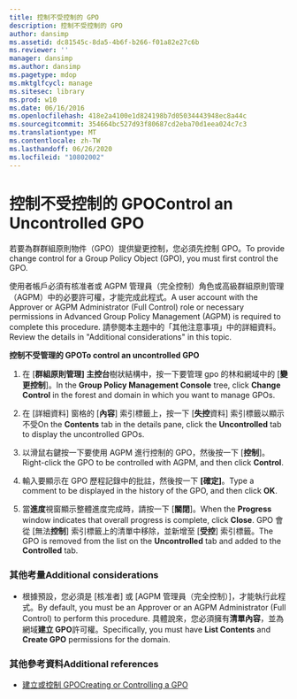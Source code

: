 ```yaml
---
title: 控制不受控制的 GPO
description: 控制不受控制的 GPO
author: dansimp
ms.assetid: dc81545c-8da5-4b6f-b266-f01a82e27c6b
ms.reviewer: ''
manager: dansimp
ms.author: dansimp
ms.pagetype: mdop
ms.mktglfcycl: manage
ms.sitesec: library
ms.prod: w10
ms.date: 06/16/2016
ms.openlocfilehash: 418e2a4100e1d824198b7d05034443948ec8a44c
ms.sourcegitcommit: 354664bc527d93f80687cd2eba70d1eea024c7c3
ms.translationtype: MT
ms.contentlocale: zh-TW
ms.lasthandoff: 06/26/2020
ms.locfileid: "10802002"
---
```

# <span data-ttu-id="f8d8f-103">控制不受控制的 GPO</span><span class="sxs-lookup"><span data-stu-id="f8d8f-103">Control an Uncontrolled GPO</span></span>


<span data-ttu-id="f8d8f-104">若要為群群組原則物件（GPO）提供變更控制，您必須先控制 GPO。</span><span class="sxs-lookup"><span data-stu-id="f8d8f-104">To provide change control for a Group Policy Object (GPO), you must first control the GPO.</span></span>

<span data-ttu-id="f8d8f-105">使用者帳戶必須有核准者或 AGPM 管理員（完全控制）角色或高級群組原則管理（AGPM）中的必要許可權，才能完成此程式。</span><span class="sxs-lookup"><span data-stu-id="f8d8f-105">A user account with the Approver or AGPM Administrator (Full Control) role or necessary permissions in Advanced Group Policy Management (AGPM) is required to complete this procedure.</span></span> <span data-ttu-id="f8d8f-106">請參閱本主題中的「其他注意事項」中的詳細資料。</span><span class="sxs-lookup"><span data-stu-id="f8d8f-106">Review the details in "Additional considerations" in this topic.</span></span>

**<span data-ttu-id="f8d8f-107">控制不受管理的 GPO</span><span class="sxs-lookup"><span data-stu-id="f8d8f-107">To control an uncontrolled GPO</span></span>**

1.  <span data-ttu-id="f8d8f-108">在 [**群組原則管理] 主控台**樹狀結構中，按一下要管理 gpo 的林和網域中的 [**變更控制**]。</span><span class="sxs-lookup"><span data-stu-id="f8d8f-108">In the **Group Policy Management Console** tree, click **Change Control** in the forest and domain in which you want to manage GPOs.</span></span>

2.  <span data-ttu-id="f8d8f-109">在 [詳細資料] 窗格的 [**內容**] 索引標籤上，按一下 [**失控**資料] 索引標籤以顯示不受</span><span class="sxs-lookup"><span data-stu-id="f8d8f-109">On the **Contents** tab in the details pane, click the **Uncontrolled** tab to display the uncontrolled GPOs.</span></span>

3.  <span data-ttu-id="f8d8f-110">以滑鼠右鍵按一下要使用 AGPM 進行控制的 GPO，然後按一下 [**控制**]。</span><span class="sxs-lookup"><span data-stu-id="f8d8f-110">Right-click the GPO to be controlled with AGPM, and then click **Control**.</span></span>

4.  <span data-ttu-id="f8d8f-111">輸入要顯示在 GPO 歷程記錄中的批註，然後按一下 **[確定]**。</span><span class="sxs-lookup"><span data-stu-id="f8d8f-111">Type a comment to be displayed in the history of the GPO, and then click **OK**.</span></span>

5.  <span data-ttu-id="f8d8f-112">當**進度**視窗顯示整體進度完成時，請按一下 [**關閉**]。</span><span class="sxs-lookup"><span data-stu-id="f8d8f-112">When the **Progress** window indicates that overall progress is complete, click **Close**.</span></span> <span data-ttu-id="f8d8f-113">GPO 會從 [無法**控制**] 索引標籤上的清單中移除，並新增至 [**受控**] 索引標籤。</span><span class="sxs-lookup"><span data-stu-id="f8d8f-113">The GPO is removed from the list on the **Uncontrolled** tab and added to the **Controlled** tab.</span></span>

### <span data-ttu-id="f8d8f-114">其他考量</span><span class="sxs-lookup"><span data-stu-id="f8d8f-114">Additional considerations</span></span>

-   <span data-ttu-id="f8d8f-115">根據預設，您必須是 [核准者] 或 [AGPM 管理員（完全控制）]，才能執行此程式。</span><span class="sxs-lookup"><span data-stu-id="f8d8f-115">By default, you must be an Approver or an AGPM Administrator (Full Control) to perform this procedure.</span></span> <span data-ttu-id="f8d8f-116">具體說來，您必須擁有**清單內容**，並為網域**建立 GPO**許可權。</span><span class="sxs-lookup"><span data-stu-id="f8d8f-116">Specifically, you must have **List Contents** and **Create GPO** permissions for the domain.</span></span>

### <span data-ttu-id="f8d8f-117">其他參考資料</span><span class="sxs-lookup"><span data-stu-id="f8d8f-117">Additional references</span></span>

-   [<span data-ttu-id="f8d8f-118">建立或控制 GPO</span><span class="sxs-lookup"><span data-stu-id="f8d8f-118">Creating or Controlling a GPO</span></span>](creating-or-controlling-a-gpo-agpm40-app.md)

 

 





